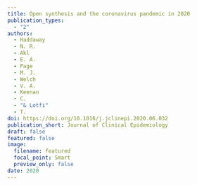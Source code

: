 ```yaml
---
title: Open synthesis and the coronavirus pandemic in 2020
publication_types:
  - "2"
authors:
  - Haddaway
  - N. R.
  - Akl
  - E. A.
  - Page
  - M. J.
  - Welch
  - V. A.
  - Keenan
  - C.
  - "& Lotfi"
  - T.
doi: https://doi.org/10.1016/j.jclinepi.2020.06.032
publication_short: Journal of Clinical Epidemiology
draft: false
featured: false
image:
  filename: featured
  focal_point: Smart
  preview_only: false
date: 2020
---
```

